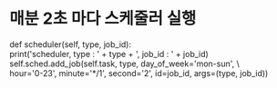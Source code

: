 # 매분 2초 마다 스케줄러 실행
def scheduler(self, type, job_id): <br>
    print('scheduler, type : ' + type + ', job_id : ' + job_id) <br>
	self.sched.add_job(self.task, type, day_of_week='mon-sun', \ <br>
                 hour='0-23', minute='*/1', second='2', id=job_id, args=(type, job_id))
